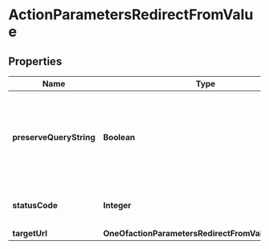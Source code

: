 # ActionParametersRedirectFromValue

## Properties
Name | Type | Description | Notes
------------ | ------------- | ------------- | -------------
**preserveQueryString** | **Boolean** | Whether the query string for the request should be carried to the redirect&#x27;s target url. |  [optional]
**statusCode** | **Integer** | The status code to use for the redirect. |  [optional]
**targetUrl** | **OneOfactionParametersRedirectFromValueTargetUrl** |  |  [optional]
